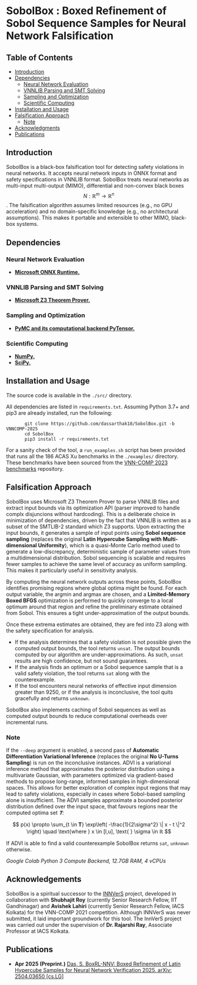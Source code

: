 # SobolBox : Boxed Refinement of Sobol Sequence Samples for Neural Network Falsification

## Table of Contents

- [Introduction](#introduction)
- [Dependencies](#dependencies)
  - [Neural Network Evaluation](#neural-network-evaluation)
  - [VNNLIB Parsing and SMT Solving](#vnnlib-parsing-and-smt-solving)
  - [Sampling and Optimization](#sampling-and-optimization)
  - [Scientific Computing](#scientific-computing)
- [Installation and Usage](#installation-and-usage)
- [Falsification Approach](#falsification-approach)
  - [Note](#note)
- [Acknowledgments](#acknowledgements)
- [Publications](#publications)

## Introduction

SobolBox is a black-box falsification tool for detecting safety violations in neural networks. It accepts neural network inputs in ONNX format and safety specifications in VNNLIB format. SobolBox treats neural networks as multi-input multi-output (MIMO), differential and non-convex black boxes $$N: ℝ^m \rightarrow ℝ^n$$. The falsification algorithm assumes limited resources (e.g., no GPU acceleration) and no domain-specific knowledge (e.g., no architectural assumptions). This makes it portable and extensible to other MIMO, black-box systems.

## Dependencies

### Neural Network Evaluation

* [**Microsoft ONNX Runtime.**](https://onnxruntime.ai/)

### VNNLIB Parsing and SMT Solving

* [**Microsoft Z3 Theorem Prover.**](https://github.com/Z3Prover/z3)

### Sampling and Optimization

* [**PyMC and its computational backend PyTensor.**](https://www.pymc.io/welcome.html)

### Scientific Computing

* [**NumPy.**](https://numpy.org/)
* [**SciPy.**](https://scipy.org/)

## Installation and Usage

The source code is available in the ``./src/`` directory.

All dependencies are listed in ``requirements.txt``. Assuming Python 3.7+ and pip3 are already installed, run the following:

 ```shell
        git clone https://github.com/dassarthak18/SobolBox.git -b VNNCOMP-2025
        cd SobolBox
        pip3 install -r requirements.txt
  ```
For a sanity check of the tool, a ``run_examples.sh`` script has been provided that runs all the 186 ACAS Xu benchmarks in the ``./examples/`` directory. These benchmarks have been sourced from the [VNN-COMP 2023 benchmarks](https://github.com/ChristopherBrix/vnncomp2023_benchmarks) repository.

## Falsification Approach

SobolBox uses Microsoft Z3 Theorem Prover to parse VNNLIB files and extract input bounds via its optimization API (parser improved to handle complx disjuncions without hardcoding). This is a deliberate choice in minimization of dependencies, driven by the fact that VNNLIB is written as a subset of the SMTLIB-2 standard which Z3 supports. Upon extracting the input bounds, it generates a sample of input points using **Sobol sequence sampling** (replaces the original **Latin Hypercube Sampling with Multi-dimensional Uniformity**), which is a quasi-Monte Carlo method used to generate a low-discrepancy, deterministic sample of parameter values from a multidimensional distribution. Sobol sequencing is scalable and requires fewer samples to achieve the same level of accuracy as uniform sampling. This makes it particularly useful in sensitivity analysis.

By computing the neural network outputs across these points, SobolBox identifies promising regions where global optima might be found. For each output variable, the argmin and argmax are chosen, and a **Limited-Memory Boxed BFGS** optimization is performed to quickly converge to a local optimum around that region and refine the preliminary estimate obtained from Sobol. This ensures a tight under-approximation of the output bounds.

Once these extrema estimates are obtained, they are fed into Z3 along with the safety specification for analysis.

* If the analysis determines that a safety violation is not possible given the computed output bounds, the tool returns ``unsat``. The output bounds computed by our algorithm are under-approximations. As such, ``unsat`` results are high confidence, but not sound guarantees.
* If the analysis finds an optimum or a Sobol sequence sample that is a valid safety violation, the tool returns ``sat`` along with the counterexample.
* If the tool encounters neural networks of effective input dimension greater than 9250, or if the analysis is inconclusive, the tool quits gracefully and returns ``unknown``.

SobolBox also implements caching of Sobol sequences as well as computed output bounds to reduce computational overheads over incremental runs.

### Note

If the ``--deep`` argument is enabled, a second pass of **Automatic Differentiation Variational Inference** (replaces the original **No U-Turns Sampling**) is run on the inconclusive instances. ADVI is a variational inference method that approximates the posterior distribution using a multivariate Gaussian, with parameters optimized via gradient-based methods to propose long-range, informed samples in high-dimensional spaces. This allows for better exploration of complex input regions that may lead to safety violations, especially in cases where Sobol-based sampling alone is insufficient. The ADVI samples approximate a bounded posterior distribution defined over the input space, that favours regions near the computed optima set $𝐓$:

$$
p(x) \propto \sum_{t \in 𝐓} \exp\left( -\frac{1}{2\sigma^2} \| x - t \|^2 \right)
\quad \text{where } x \in [l,u], \text{ } \sigma \in ℝ
$$

If ADVI is able to find a valid counterexample SobolBox returns ``sat``, ``unknown`` otherwise.

_Google Colab Python 3 Compute Backend, 12.7GB RAM, 4 vCPUs_

## Acknowledgements

SobolBox is a spiritual successor to the [INNVerS](https://github.com/iacs-csu-2020/INNVerS) project, developed in collaboration with **Shubhajit Roy** (currently Senior Research Fellow, IIT Gandhinagar) and **Avishek Lahiri** (currently Senior Research Fellow, IACS Kolkata) for the VNN-COMP 2021 competition. Although INNVerS was never submitted, it laid important groundwork for this tool. The InnVerS project was carried out under the supervision of **Dr. Rajarshi Ray**, Associate Professor at IACS Kolkata.

## Publications

* **Apr 2025 (Preprint.)** [Das, S. BoxRL-NNV: Boxed Refinement of Latin Hypercube Samples for Neural Network Verification 2025. arXiv: 2504.03650 [cs.LG]](https://arxiv.org/abs/2504.03650)
